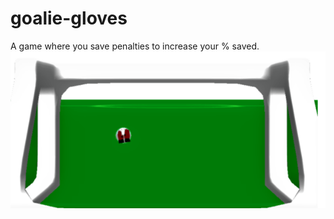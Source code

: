 # goalie-gloves
A game where you save penalties to increase your % saved.
![screenshot](https://raw.githubusercontent.com/typewriter1/goalie-gloves/master/saved%20screenshot.png)
